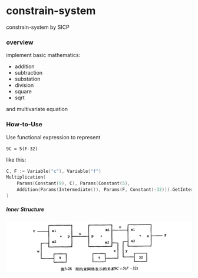 # constrain-system

constrain-system by SICP

### overview
implement basic mathematics:
- addition
- subtraction
- substation
- division
- square
- sqrt

and multivariate equation


### How-to-Use

Use functional expression to represent

```
9C = 5(F-32)
```

like this:

```go 
C, F := Variable("c"), Variable("f")
Multiplication(
    Params(Constant(9), C), Params(Constant(5),
    Addition(Params(Intermediate()), Params(F, Constant(-32))).GetIntermediate()))
)
```

##### Inner Structure

![img.png](doc/img.png)


